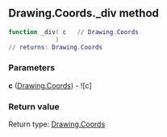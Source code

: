 ## Drawing.Coords._div method


```lua
function _div( c   // Drawing.Coords
             )
// returns: Drawing.Coords
```


### Parameters

**c** ([Drawing.Coords](../../Drawing/Coords.md)) - ![c]

### Return value

Return type: [Drawing.Coords](../../Drawing/Coords.md)

